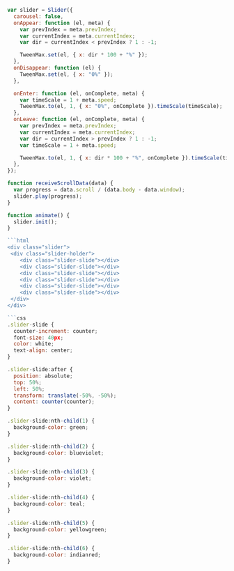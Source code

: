 ````javascript
var slider = Slider({
  carousel: false,
  onAppear: function (el, meta) {
    var prevIndex = meta.prevIndex;
    var currentIndex = meta.currentIndex;
    var dir = currentIndex < prevIndex ? 1 : -1;

    TweenMax.set(el, { x: dir * 100 + "%" });
  },
  onDisappear: function (el) {
    TweenMax.set(el, { x: "0%" });
  },

  onEnter: function (el, onComplete, meta) {
    var timeScale = 1 + meta.speed;
    TweenMax.to(el, 1, { x: "0%", onComplete }).timeScale(timeScale);
  },
  onLeave: function (el, onComplete, meta) {
    var prevIndex = meta.prevIndex;
    var currentIndex = meta.currentIndex;
    var dir = currentIndex > prevIndex ? 1 : -1;
    var timeScale = 1 + meta.speed;

    TweenMax.to(el, 1, { x: dir * 100 + "%", onComplete }).timeScale(timeScale);
  },
});

function receiveScrollData(data) {
  var progress = data.scroll / (data.body - data.window);
  slider.play(progress);
}

function animate() {
  slider.init();
}

```html
<div class="slider">
 <div class="slider-holder">
    <div class="slider-slide"></div>
    <div class="slider-slide"></div>
    <div class="slider-slide"></div>
    <div class="slider-slide"></div>
    <div class="slider-slide"></div>
    <div class="slider-slide"></div>
 </div>
</div>

```css
.slider-slide {
  counter-increment: counter;
  font-size: 40px;
  color: white;
  text-align: center;
}

.slider-slide:after {
  position: absolute;
  top: 50%;
  left: 50%;
  transform: translate(-50%, -50%);
  content: counter(counter);
}

.slider-slide:nth-child(1) {
  background-color: green;
}

.slider-slide:nth-child(2) {
  background-color: blueviolet;
}

.slider-slide:nth-child(3) {
  background-color: violet;
}

.slider-slide:nth-child(4) {
  background-color: teal;
}

.slider-slide:nth-child(5) {
  background-color: yellowgreen;
}

.slider-slide:nth-child(6) {
  background-color: indianred;
}
````
